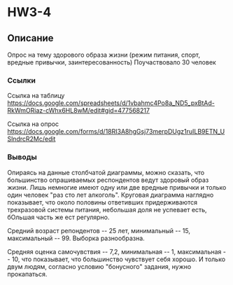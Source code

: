 # HW3-4
## Описание
Опрос на тему здорового образа жизни (режим питания, спорт, вредные привычки, заинтересованность)
Поучаствовало 30 человек
### Ссылки
Ссылка на таблицу
https://docs.google.com/spreadsheets/d/1vbahmc4Po8a_ND5_pxBtAd-RkWmORiaz-cWhx6HL8wM/edit#gid=477568217

Ссылка на опрос
https://docs.google.com/forms/d/18RI3A8hgGsj73merpDUgz1ruILB9ETN_USlndrcR2Mc/edit


### Выводы
Опираясь на данные столбчатой диаграммы, можно сказать, что большинство опрашиваемых респондентов ведут здоровый образ жизни. Лишь немногие имеют одну или две вредные привычки и только один человек "раз сто лет алкоголь". Круговая диаграмма наглядно показывает, что около половины ответивших придерживаются трехразовой системы питания, небольшая доля не успевает есть, бОльшая часть же ест регулярно.  

Средний возраст репондентов -- 25 лет, минимальный -- 15, максимальный -- 99. Выборка разнообразна.

Средняя оценка самочувствия -- 7,2, минимальная -- 1, максимальная -- 10, что показывает, что большинство чувствует себя хорошо. И только двум людям, согласно условию "бонусного" задания, нужно прокапаться.


